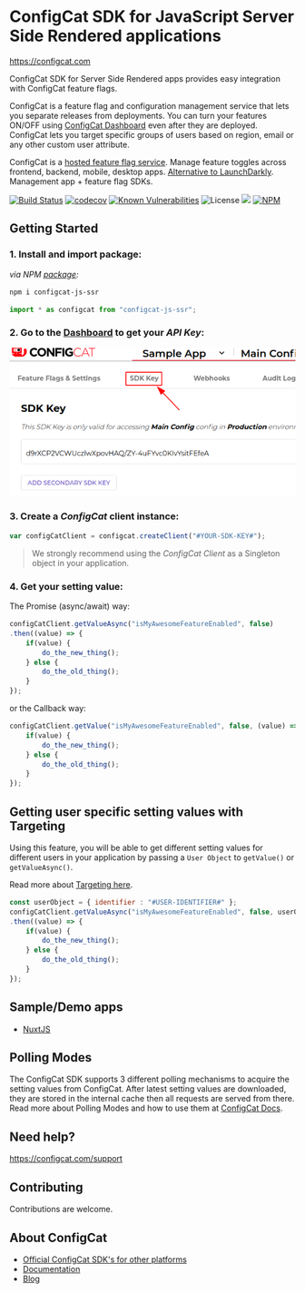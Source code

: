 # ConfigCat SDK for JavaScript Server Side Rendered applications
https://configcat.com

ConfigCat SDK for Server Side Rendered apps provides easy integration with ConfigCat feature flags.

ConfigCat is a feature flag and configuration management service that lets you separate releases from deployments. You can turn your features ON/OFF using <a href="https://app.configcat.com" target="_blank">ConfigCat Dashboard</a> even after they are deployed. ConfigCat lets you target specific groups of users based on region, email or any other custom user attribute.

ConfigCat is a <a href="https://configcat.com" target="_blank">hosted feature flag service</a>. Manage feature toggles across frontend, backend, mobile, desktop apps. <a href="https://configcat.com" target="_blank">Alternative to LaunchDarkly</a>. Management app + feature flag SDKs.

[![Build Status](https://travis-ci.com/configcat/js-ssr-sdk.svg?branch=master)](https://travis-ci.com/configcat/js-ssr-sdk) 
[![codecov](https://codecov.io/gh/configcat/js-ssr-sdk/branch/master/graph/badge.svg)](https://codecov.io/gh/configcat/js-ssr-sdk) 
[![Known Vulnerabilities](https://snyk.io/test/github/configcat/js-ssr-sdk/badge.svg?targetFile=package.json)](https://snyk.io/test/github/configcat/js-ssr-sdk?targetFile=package.json) 
![License](https://img.shields.io/github/license/configcat/js-ssr-sdk.svg) 
[![](https://data.jsdelivr.com/v1/package/npm/configcat-js-ssr/badge)](https://www.jsdelivr.com/package/npm/configcat-js-ssr)
[![NPM](https://nodei.co/npm/configcat-js-ssr.png)](https://nodei.co/npm/configcat-js-ssr/)

## Getting Started

### 1. Install and import package:

*via NPM [package](https://npmjs.com/package/configcat-js-ssr):*
```PowerShell
npm i configcat-js-ssr
```
```js
import * as configcat from "configcat-js-ssr";
```

### 2. Go to the <a href="https://app.configcat.com/sdkkey" target="_blank">Dashboard</a> to get your *API Key*:
![API-KEY](https://raw.githubusercontent.com/ConfigCat/js-ssr-sdk/master/media/readme01.png  "API-KEY")

### 3. Create a *ConfigCat* client instance:
```js
var configCatClient = configcat.createClient("#YOUR-SDK-KEY#");
```
> We strongly recommend using the *ConfigCat Client* as a Singleton object in your application.

### 4. Get your setting value:
The Promise (async/await) way:
```js
configCatClient.getValueAsync("isMyAwesomeFeatureEnabled", false)
.then((value) => {
    if(value) {
        do_the_new_thing();
    } else {
        do_the_old_thing();
    }
});
```
or the Callback way:
```js
configCatClient.getValue("isMyAwesomeFeatureEnabled", false, (value) => {
    if(value) {
        do_the_new_thing();
    } else {
        do_the_old_thing();
    }
});
```

## Getting user specific setting values with Targeting
Using this feature, you will be able to get different setting values for different users in your application by passing a `User Object` to `getValue()` or `getValueAsync()`.

Read more about [Targeting here](https://configcat.com/docs/advanced/targeting/).
```js
const userObject = { identifier : "#USER-IDENTIFIER#" };
configCatClient.getValueAsync("isMyAwesomeFeatureEnabled", false, userObject)
.then((value) => {
    if(value) {
        do_the_new_thing();
    } else {
        do_the_old_thing();
    }
});
```

## Sample/Demo apps
  - [NuxtJS](https://github.com/configcat/js-ssr-sdk/tree/master/samples/nuxt-ssr)

## Polling Modes
The ConfigCat SDK supports 3 different polling mechanisms to acquire the setting values from ConfigCat. After latest setting values are downloaded, they are stored in the internal cache then all requests are served from there. Read more about Polling Modes and how to use them at [ConfigCat Docs](https://configcat.com/docs/sdk-reference/js-ssr).

## Need help?
https://configcat.com/support

## Contributing
Contributions are welcome.

## About ConfigCat
- [Official ConfigCat SDK's for other platforms](https://github.com/configcat)
- [Documentation](https://configcat.com/docs)
- [Blog](https://blog.configcat.com)
